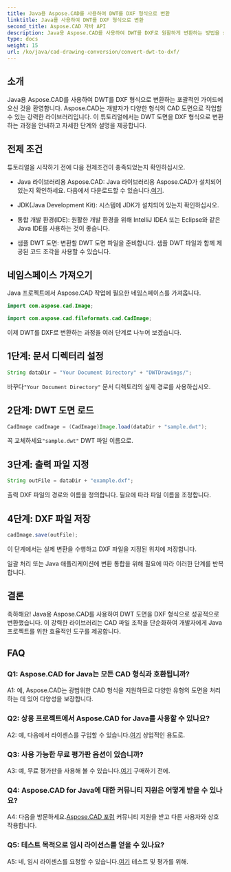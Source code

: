 ```yaml
---
title: Java용 Aspose.CAD를 사용하여 DWT를 DXF 형식으로 변환
linktitle: Java를 사용하여 DWT를 DXF 형식으로 변환
second_title: Aspose.CAD 자바 API
description: Java용 Aspose.CAD를 사용하여 DWT를 DXF로 원활하게 변환하는 방법을 살펴보세요. 효율적인 CAD 파일 조작을 위한 단계별 가이드를 따르십시오.
type: docs
weight: 15
url: /ko/java/cad-drawing-conversion/convert-dwt-to-dxf/
---
```

## 소개

Java용 Aspose.CAD를 사용하여 DWT를 DXF 형식으로 변환하는 포괄적인 가이드에 오신 것을 환영합니다. Aspose.CAD는 개발자가 다양한 형식의 CAD 도면으로 작업할 수 있는 강력한 라이브러리입니다. 이 튜토리얼에서는 DWT 도면을 DXF 형식으로 변환하는 과정을 안내하고 자세한 단계와 설명을 제공합니다.

## 전제 조건

튜토리얼을 시작하기 전에 다음 전제조건이 충족되었는지 확인하십시오.

-  Java 라이브러리용 Aspose.CAD: Java 라이브러리용 Aspose.CAD가 설치되어 있는지 확인하세요. 다음에서 다운로드할 수 있습니다.[여기](https://releases.aspose.com/cad/java/).

- JDK(Java Development Kit): 시스템에 JDK가 설치되어 있는지 확인하십시오.

- 통합 개발 환경(IDE): 원활한 개발 환경을 위해 IntelliJ IDEA 또는 Eclipse와 같은 Java IDE를 사용하는 것이 좋습니다.

- 샘플 DWT 도면: 변환할 DWT 도면 파일을 준비합니다. 샘플 DWT 파일과 함께 제공된 코드 조각을 사용할 수 있습니다.

## 네임스페이스 가져오기

Java 프로젝트에서 Aspose.CAD 작업에 필요한 네임스페이스를 가져옵니다.

```java
import com.aspose.cad.Image;

import com.aspose.cad.fileformats.cad.CadImage;
```

이제 DWT를 DXF로 변환하는 과정을 여러 단계로 나누어 보겠습니다.

## 1단계: 문서 디렉터리 설정

```java
String dataDir = "Your Document Directory" + "DWTDrawings/";
```

 바꾸다`"Your Document Directory"` 문서 디렉토리의 실제 경로를 사용하십시오.

## 2단계: DWT 도면 로드

```java
CadImage cadImage = (CadImage)Image.load(dataDir + "sample.dwt");
```

 꼭 교체하세요`"sample.dwt"` DWT 파일 이름으로.

## 3단계: 출력 파일 지정

```java
String outFile = dataDir + "example.dxf";
```

출력 DXF 파일의 경로와 이름을 정의합니다. 필요에 따라 파일 이름을 조정합니다.

## 4단계: DXF 파일 저장

```java
cadImage.save(outFile);
```

이 단계에서는 실제 변환을 수행하고 DXF 파일을 지정된 위치에 저장합니다.

일괄 처리 또는 Java 애플리케이션에 변환 통합을 위해 필요에 따라 이러한 단계를 반복합니다.

## 결론

축하해요! Java용 Aspose.CAD를 사용하여 DWT 도면을 DXF 형식으로 성공적으로 변환했습니다. 이 강력한 라이브러리는 CAD 파일 조작을 단순화하여 개발자에게 Java 프로젝트를 위한 효율적인 도구를 제공합니다.

## FAQ

### Q1: Aspose.CAD for Java는 모든 CAD 형식과 호환됩니까?

A1: 예, Aspose.CAD는 광범위한 CAD 형식을 지원하므로 다양한 유형의 도면을 처리하는 데 있어 다양성을 보장합니다.

### Q2: 상용 프로젝트에서 Aspose.CAD for Java를 사용할 수 있나요?

 A2: 예, 다음에서 라이센스를 구입할 수 있습니다.[여기](https://purchase.aspose.com/buy) 상업적인 용도로.

### Q3: 사용 가능한 무료 평가판 옵션이 있습니까?

 A3: 예, 무료 평가판을 사용해 볼 수 있습니다.[여기](https://releases.aspose.com/) 구매하기 전에.

### Q4: Aspose.CAD for Java에 대한 커뮤니티 지원은 어떻게 받을 수 있나요?

 A4: 다음을 방문하세요.[Aspose.CAD 포럼](https://forum.aspose.com/c/cad/19) 커뮤니티 지원을 받고 다른 사용자와 상호 작용합니다.

### Q5: 테스트 목적으로 임시 라이선스를 얻을 수 있나요?

 A5: 네, 임시 라이센스를 요청할 수 있습니다.[여기](https://purchase.aspose.com/temporary-license/) 테스트 및 평가를 위해.